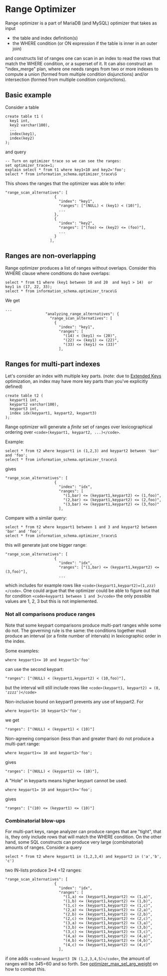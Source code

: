 
# Range Optimizer

Range optimizer is a part of MariaDB (and MySQL) optimizer that takes as input


* the table and index definition(s)
* the WHERE condition (or ON expression if the table is inner in an outer join)


and constructs list of ranges one can scan in an index to read the rows that match the WHERE condition, or a superset of it. It can also construct an "index_merge" plan, where one needs ranges from two or more
indexes to compute a union (formed from multiple condition disjunctions) and/or intersection (formed from multiple condition conjunctions).


## Basic example


Consider a table


```
create table t1 (
  key1 int,
  key2 varchar(100),
  ...
  index(key1),
  index(key2)
);
```

and query


```
-- Turn on optimizer trace so we can see the ranges:
set optimizer_trace=1; 
explain select * from t1 where key1<10 and key2='foo';
select * from information_schema.optimizer_trace\G
```

This shows the ranges that the optimizer was able to infer:


```
"range_scan_alternatives": [
                      {
                        "index": "key1",
                        "ranges": ["(NULL) < (key1) < (10)"],
                        ...
                      },
                      {
                        "index": "key2",
                        "ranges": ["(foo) <= (key2) <= (foo)"],
                        ...
                      }
                    ],
```

## Ranges are non-overlapping


Range optimizer produces a list of ranges without overlaps. Consider this WHERE clause where conditions do have overlaps:


```
select * from t1 where (key1 between 10 and 20  and key1 > 14)  or key1 in (17, 22, 33);
select * from information_schema.optimizer_trace\G
```

We get


```
...
                  "analyzing_range_alternatives": {
                    "range_scan_alternatives": [
                      {
                        "index": "key1",
                        "ranges": [
                          "(14) < (key1) <= (20)",
                          "(22) <= (key1) <= (22)",
                          "(33) <= (key1) <= (33)"
                        ],
```

## Ranges for multi-part indexes


Let's consider an index with multiple key parts. (note: due to [Extended Keys](extended-keys.md) optimization, an index may have more key parts than you've explicitly defined)


```
create table t2 (
  keypart1 int,
  keypart2 varchar(100),
  keypart3 int,
  index idx(keypart1, keypart2, keypart3)
);
```

Range optimizer will generate a *finite* set of ranges over lexicographical ordering over `<code>(keypart1, keypart2, ...)</code>`.


Example:


```
select * from t2 where keypart1 in (1,2,3) and keypart2 between 'bar' and 'foo';
select * from information_schema.optimizer_trace\G
```

gives


```
"range_scan_alternatives": [
                      {
                        "index": "idx",
                        "ranges": [
                          "(1,bar) <= (keypart1,keypart2) <= (1,foo)",
                          "(2,bar) <= (keypart1,keypart2) <= (2,foo)",
                          "(3,bar) <= (keypart1,keypart2) <= (3,foo)"
                        ],
```

Compare with a similar query:


```
select * from t2 where keypart1 between 1 and 3 and keypart2 between 'bar' and 'foo';
select * from information_schema.optimizer_trace\G
```

this will generate just one bigger range:


```
"range_scan_alternatives": [
                      {
                        "index": "idx",
                        "ranges": ["(1,bar) <= (keypart1,keypart2) <= (3,foo)"],
                        ...
```

which includes for example rows like `<code>(keypart1,keypart2)=(1,zzz)</code>`. One could argue that the optimizer could be able to figure out that for condition `<code>keypart1 between 1 and 3</code>` the only possible values are 1, 2, 3 but this is not implemented.


### Not all comparisons produce ranges


Note that some keypart comparisons produce multi-part ranges while some do not. 
The governing rule is the same: the conditions together must produce an interval (or a finite number of intervals) in lexicographic order in the index.


Some examples:


```
where keypart1<= 10 and keypart2<'foo'
```

can use the second keypart:


```
"ranges": ["(NULL) < (keypart1,keypart2) < (10,foo)"],
```

but the interval will still include rows like `<code>(keypart1, keypart2) = (8, 'zzzz')</code>`


Non-inclusive bound on keypart1 prevents any use of keypart2. For


```
where keypart1< 10 keypart2<'foo';
```

we get


```
"ranges": ["(NULL) < (keypart1) < (10)"]
```

Non-agreeing comparison (less than and greater than) do not produce a multi-part range:


```
where keypart1<= 10 and keypart2>'foo';
```

gives


```
"ranges": ["(NULL) < (keypart1) <= (10)"],
```

A "Hole" in keyparts means higher keypart cannot be used.


```
where keypart1= 10 and keypart3<='foo';
```

gives


```
"ranges": ["(10) <= (keypart1) <= (10)"]
```

### Combinatorial blow-ups


For multi-part keys, range analyzer can produce ranges that are "tight", that is, they only include rows that 
will match the WHERE condition.
On the other hand, some SQL constructs can produce very large (combinatorial) amounts of ranges.
Consider a query


```
select * from t2 where keypart1 in (1,2,3,4) and keypart2 in ('a','b', 'c')
```

two IN-lists produce 3*4 =12 ranges:


```
"range_scan_alternatives": [
                      {
                        "index": "idx",
                        "ranges": [
                          "(1,a) <= (keypart1,keypart2) <= (1,a)",
                          "(1,b) <= (keypart1,keypart2) <= (1,b)",
                          "(1,c) <= (keypart1,keypart2) <= (1,c)",
                          "(2,a) <= (keypart1,keypart2) <= (2,a)",
                          "(2,b) <= (keypart1,keypart2) <= (2,b)",
                          "(2,c) <= (keypart1,keypart2) <= (2,c)",
                          "(3,a) <= (keypart1,keypart2) <= (3,a)",
                          "(3,b) <= (keypart1,keypart2) <= (3,b)",
                          "(3,c) <= (keypart1,keypart2) <= (3,c)",
                          "(4,a) <= (keypart1,keypart2) <= (4,a)",
                          "(4,b) <= (keypart1,keypart2) <= (4,b)",
                          "(4,c) <= (keypart1,keypart2) <= (4,c)"
                        ],
```

if one adds `<code>and keypart3 IN (1,2,3,4,5)</code>`, the amount of ranges will be 3*4*5=60 and so forth.
See [optimizer_max_sel_arg_weight](optimizer_max_sel_arg_weight.md) on how to combat this.

